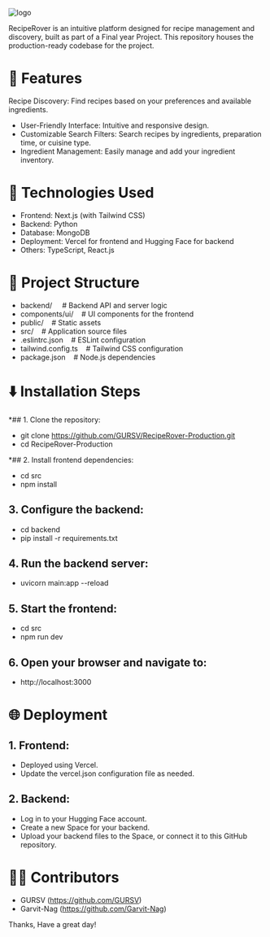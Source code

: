 ![logo](https://github.com/user-attachments/assets/34190e4e-4fc1-486b-aadd-a2a95e346178)

RecipeRover is an intuitive platform designed for recipe management and discovery, built as part of a Final year Project. This repository houses the production-ready codebase for the project.

# 🌟 Features
Recipe Discovery: Find recipes based on your preferences and available ingredients.
* User-Friendly Interface: Intuitive and responsive design.
* Customizable Search Filters: Search recipes by ingredients, preparation time, or cuisine type.
* Ingredient Management: Easily manage and add your ingredient inventory.

# 🚀 Technologies Used
* Frontend: Next.js (with Tailwind CSS)
* Backend: Python
* Database: MongoDB
* Deployment: Vercel for frontend and Hugging Face for backend
* Others: TypeScript, React.js

# 📂 Project Structure
* backend/&nbsp;&nbsp;&nbsp;&nbsp;        # Backend API and server logic 
* components/ui/&nbsp;&nbsp;&nbsp;        # UI components for the frontend
* public/&nbsp;&nbsp;&nbsp;        # Static assets
* src/&nbsp;&nbsp;&nbsp;        # Application source files
* .eslintrc.json&nbsp;&nbsp;&nbsp;        # ESLint configuration 
* tailwind.config.ts&nbsp;&nbsp;&nbsp;        # Tailwind CSS configuration 
* package.json&nbsp;&nbsp;&nbsp;        # Node.js dependencies

# ⬇️ Installation Steps
*## 1. Clone the repository:
* git clone https://github.com/GURSV/RecipeRover-Production.git
* cd RecipeRover-Production

*## 2. Install frontend dependencies:
* cd src
* npm install

## 3. Configure the backend:
* cd backend
* pip install -r requirements.txt

## 4. Run the backend server:
* uvicorn main:app --reload

## 5. Start the frontend:
* cd src
* npm run dev

## 6. Open your browser and navigate to:
* http://localhost:3000

# 🌐 Deployment
## 1. Frontend:
* Deployed using Vercel.
* Update the vercel.json configuration file as needed.

## 2. Backend:
* Log in to your Hugging Face account.
* Create a new Space for your backend.
* Upload your backend files to the Space, or connect it to this GitHub repository.

# 🧑‍💻 Contributors
* GURSV (https://github.com/GURSV)
* Garvit-Nag (https://github.com/Garvit-Nag)

Thanks, Have a great day!
